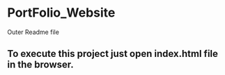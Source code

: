 # PortFolio_Website
Outer Readme file
## To execute this project just open index.html file in the browser.
